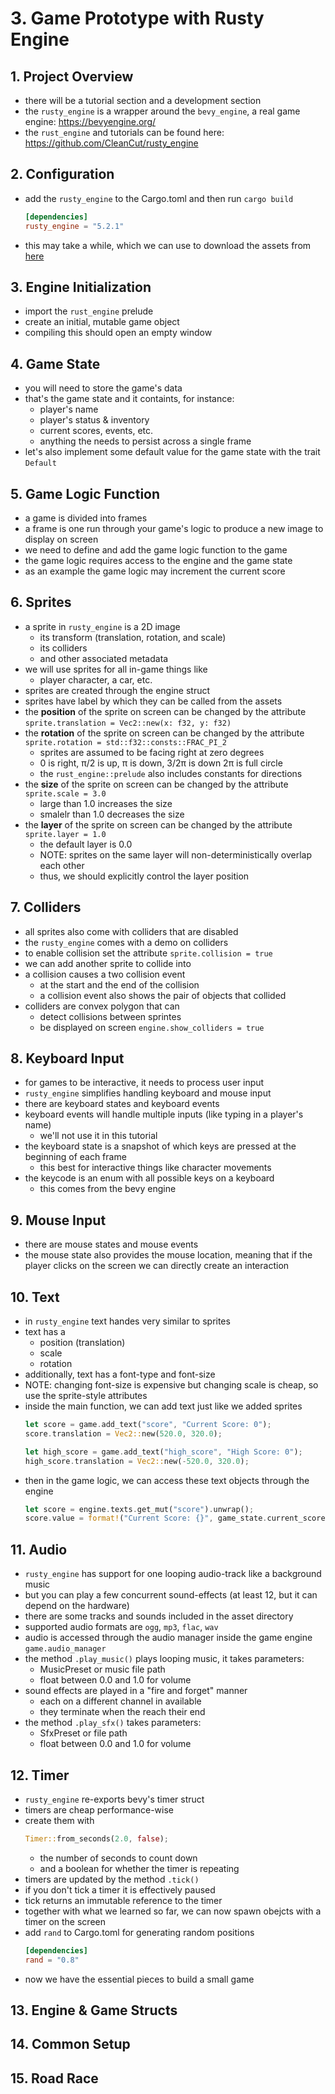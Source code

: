 # 3. Game Prototype with Rusty Engine

## 1. Project Overview
* there will be a tutorial section and a development section
* the `rusty_engine` is a wrapper around the `bevy_engine`, a real game engine: https://bevyengine.org/
* the `rust_engine` and tutorials can be found here: https://github.com/CleanCut/rusty_engine

## 2. Configuration
* add the `rusty_engine` to the Cargo.toml and then run `cargo build`
    ```toml
    [dependencies]
    rusty_engine = "5.2.1"
    ```
* this may take a while, which we can use to download the assets from [here](https://github.com/CleanCut/rusty_engine/tree/main/assets) 

## 3. Engine Initialization
* import the `rust_engine` prelude
* create an initial, mutable game object
* compiling this should open an empty window

## 4. Game State
* you will need to store the game's data
* that's the game state and it containts, for instance:
    * player's name
    * player's status & inventory
    * current scores, events, etc.
    * anything the needs to persist across a single frame
* let's also implement some default value for the game state with the trait `Default`

## 5. Game Logic Function
* a game is divided into frames
* a frame is one run through your game's logic to produce a new image to display on screen
* we need to define and add the game logic function to the game
* the game logic requires access to the engine and the game state
* as an example the game logic may increment the current score

## 6. Sprites
* a sprite in `rusty_engine` is a 2D image
    * its transform (translation, rotation, and scale)
    * its colliders
    * and other associated metadata
* we will use sprites for all in-game things like
    * player character, a car, etc.
* sprites are created through the engine struct
* sprites have label by which they can be called from the assets
* the **position** of the sprite on screen can be changed by the attribute `sprite.translation = Vec2::new(x: f32, y: f32)`
* the **rotation** of the sprite on screen can be changed by the attribute `sprite.rotation = std::f32::consts::FRAC_PI_2`
    * sprites are assumed to be facing right at zero degrees
    * 0 is right, π/2 is up, π is down, 3/2π is down 2π is full circle
    * the `rust_engine::prelude` also includes constants for directions
* the **size** of the sprite on screen can be changed by the attribute `sprite.scale = 3.0`
    * large than 1.0 increases the size
    * smalelr than 1.0 decreases the size
* the **layer** of the sprite on screen can be changed by the attribute `sprite.layer = 1.0`
    * the default layer is 0.0
    * NOTE: sprites on the same layer will non-deterministically overlap each other
    * thus, we should explicitly control the layer position 

## 7. Colliders
* all sprites also come with colliders that are disabled
* the `rusty_engine` comes with a demo on colliders
* to enable collision set the attribute `sprite.collision = true`
* we can add another sprite to collide into 
* a collision causes a two collision event
    * at the start and the end of the collision
    * a collision event also shows the pair of objects that collided
* colliders are convex polygon that can
    * detect collisions between sprintes
    * be displayed on screen `engine.show_colliders = true`

## 8. Keyboard Input
* for games to be interactive, it needs to process user input
* `rusty_engine` simplifies handling keyboard and mouse input
* there are keyboard states and keyboard events
* keyboard events will handle multiple inputs (like typing in a player's name)
    * we'll not use it in this tutorial
* the keyboard state is a snapshot of which keys are pressed at the beginning of each frame
    * this best for interactive things like character movements
* the keycode is an enum with all possible keys on a keyboard 
    * this comes from the bevy engine

## 9. Mouse Input
* there are mouse states and mouse events
* the mouse state also provides the mouse location, meaning that if the player clicks on the screen we can directly create an interaction

## 10. Text
* in `rusty_engine` text handes very similar to sprites
* text has a 
    * position (translation)
    * scale 
    * rotation
* additionally, text has a font-type and font-size
* NOTE: changing font-size is expensive but changing scale is cheap, so use the sprite-style attributes
* inside the main function, we can add text just like we added sprites
    ```rust
    let score = game.add_text("score", "Current Score: 0");
    score.translation = Vec2::new(520.0, 320.0);

    let high_score = game.add_text("high_score", "High Score: 0");
    high_score.translation = Vec2::new(-520.0, 320.0);
    ```
* then in the game logic, we can access these text objects through the engine 
    ```rust
    let score = engine.texts.get_mut("score").unwrap();
    score.value = format!("Current Score: {}", game_state.current_score);
    ```

## 11. Audio
* `rusty_engine` has support for one looping audio-track like a background music
* but you can play a few concurrent sound-effects (at least 12, but it can depend on the hardware)
* there are some tracks and sounds included in the asset directory
* supported audio formats are `ogg`, `mp3`, `flac`, `wav`
* audio is accessed through the audio manager inside the game engine `game.audio_manager`
* the method `.play_music()` plays looping music, it takes parameters:
    * MusicPreset or music file path
    * float between 0.0 and 1.0 for volume
* sound effects are played in a "fire and forget" manner
    * each on a different channel in available
    * they terminate when the reach their end
* the method `.play_sfx()` takes parameters:
    * SfxPreset or file path
    * float between 0.0 and 1.0 for volume

## 12. Timer
* `rusty_engine` re-exports bevy's timer struct
* timers are cheap performance-wise
* create them with 
    ```rust
    Timer::from_seconds(2.0, false);
    ```
    * the number of seconds to count down
    * and a boolean for whether the timer is repeating
* timers are updated by the method `.tick()`
* if you don't tick a timer it is effectively paused
* tick returns an immutable reference to the timer
* together with what we learned so far, we can now spawn obejcts with a timer on the screen
* add `rand` to Cargo.toml for generating random positions
    ```toml
    [dependencies]
    rand = "0.8"
    ```
* now we have the essential pieces to build a small game

## 13. Engine & Game Structs
## 14. Common Setup
## 15. Road Race